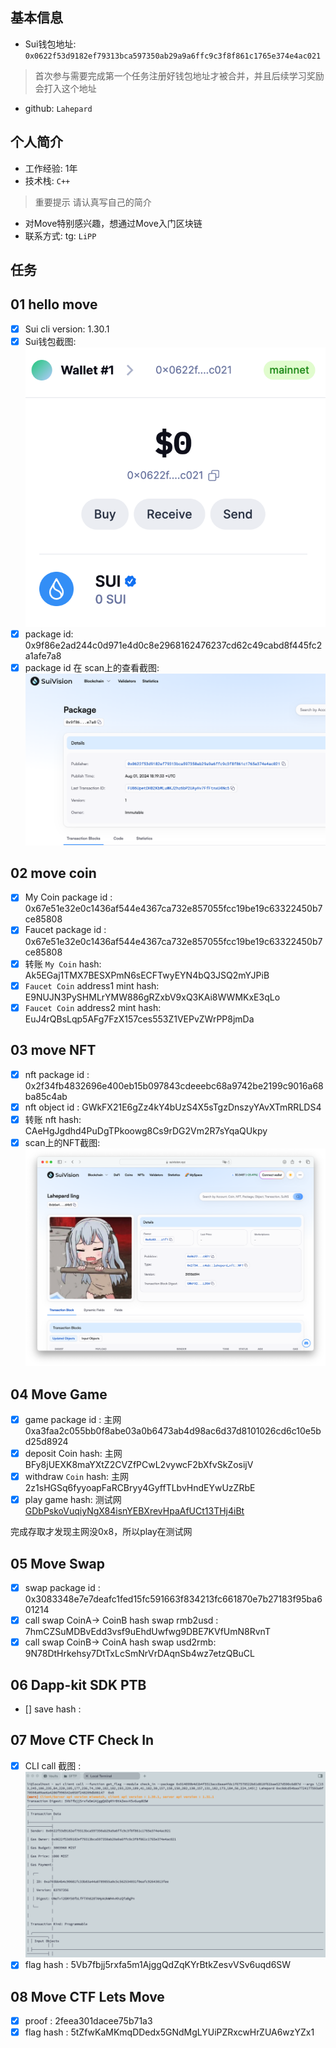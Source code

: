 ## 基本信息
- Sui钱包地址: `0x0622f53d9182ef79313bca597350ab29a9a6ffc9c3f8f861c1765e374e4ac021`
> 首次参与需要完成第一个任务注册好钱包地址才被合并，并且后续学习奖励会打入这个地址
- github: `Lahepard`

## 个人简介
- 工作经验: 1年
- 技术栈:  `C++`
> 重要提示 请认真写自己的简介
- 对Move特别感兴趣，想通过Move入门区块链
- 联系方式: tg: `LiPP` 

## 任务

##   01 hello move  
- [x] Sui cli version: 1.30.1
- [x] Sui钱包截图: ![Sui钱包截图](./notes/scan.png)
- [x] package id: 0x9f86e2ad244c0d971e4d0c8e2968162476237cd62c49cabd8f445fc2a1afe7a8
- [x] package id 在 scan上的查看截图:![Scan截图](./notes/scan2.png)

##   02 move coin
- [x] My Coin package id : 0x67e51e32e0c1436af544e4367ca732e857055fcc19be19c63322450b7ce85808
- [x] Faucet package id : 0x67e51e32e0c1436af544e4367ca732e857055fcc19be19c63322450b7ce85808
- [x] 转账 `My Coin` hash: Ak5EGaj1TMX7BESXPmN6sECFTwyEYN4bQ3JSQ2mYJPiB
- [x] `Faucet Coin` address1 mint hash: E9NUJN3PySHMLrYMW886gRZxbV9xQ3KAi8WWMKxE3qLo
- [x] `Faucet Coin` address2 mint hash: EuJ4rQBsLqp5AFg7FzX157ces553Z1VEPvZWrPP8jmDa

##   03 move NFT
- [x] nft package id :  0x2f34fb4832696e400eb15b097843cdeeebc68a9742be2199c9016a68ba85c4ab
- [x] nft object id :  GWkFX21E6gZz4kY4bUzS4X5sTgzDnszyYAvXTmRRLDS4
- [x] 转账 nft  hash:  CAeHgJgdhd4PuDgTPkoowg8Cs9rDG2Vm2R7sYqaQUkpy
- [x] scan上的NFT截图:![Scan截图](./notes/scan3.png)

##   04 Move Game
- [x] game package id :  主网0xa3faa2c055bb0f8abe03a0b6473ab4d98ac6d37d8101026cd6c10e5bd25d8924
- [x] deposit Coin hash: 主网 BFy8jUEXK8maYXtZ2CVZfPCwL2vywcF2bXfvSkZosijV
- [x] withdraw `Coin` hash: 主网 2z1sHGSq6fyyoapFaRCBryy4GyffTLbvHndEYwUzZRbE
- [x] play game hash:  测试网 [GDbPskoVuqiyNgX84isnYEBXrevHpaAfUCt13THj4iBt](https://testnet.suivision.xyz/txblock/GDbPskoVuqiyNgX84isnYEBXrevHpaAfUCt13THj4iBt?tab=Events)

完成存取才发现主网没0x8，所以play在测试网

##   05 Move Swap
- [x] swap package id :  0x3083348e7e7deafc1fed15fc591663f834213fc661870e7b27183f95ba601214
- [x] call swap CoinA-> CoinB  hash swap rmb2usd  :  7hmCZSuMDBvEdd3vsf9uEhdUwfwg9DBE7KVfUmN8RvnT
- [x] call swap CoinB-> CoinA  hash swap usd2rmb: 9N78DtHrkehsy7DtTxLcSmNrVrDAqnSb4wz7etzQBuCL

##   06 Dapp-kit SDK PTB
- [] save hash :

##   07 Move CTF Check In
- [x] CLI call 截图 : ![截图](./notes/scan4.png)
- [x] flag hash : 5Vb7fbjj5rxfa5m1AjggQdZqKYrBtkZesvVSv6uqd6SW

##   08 Move CTF Lets Move
- [x] proof : 2feea301dacee75b71a3
- [x] flag hash : 5tZfwKaMKmqDDedx5GNdMgLYUiPZRxcwHrZUA6wzYZx1

